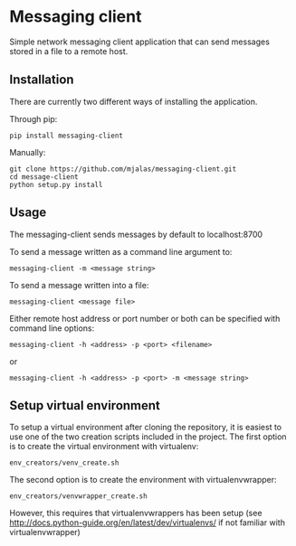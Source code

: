 # Messaging client

Simple network messaging client application that can send messages stored in a file to a remote host.

## Installation

There are currently two different ways of installing the application.

Through pip:
```
pip install messaging-client
```

Manually:
```
git clone https://github.com/mjalas/messaging-client.git
cd message-client
python setup.py install
```

## Usage

The messaging-client sends messages by default to localhost:8700

To send a message written as a command line argument to:
```
messaging-client -m <message string>
```

To send a message written into a file:
```
messaging-client <message file>
```

Either remote host address or port number or both can be specified with command line options:

```
messaging-client -h <address> -p <port> <filename>
```
or
```
messaging-client -h <address> -p <port> -m <message string>
```

## Setup virtual environment

To setup a virtual environment after cloning the repository, it is easiest to use one of the two creation scripts included in the project. The first option is to create the virtual environment with virtualenv:

```
env_creators/venv_create.sh
```

The second option is to create the environment with virtualenvwrapper:

```
env_creators/venvwrapper_create.sh
```

However, this requires that virtualenvwrappers has been setup (see http://docs.python-guide.org/en/latest/dev/virtualenvs/ if not familiar with virtualenvwrapper)